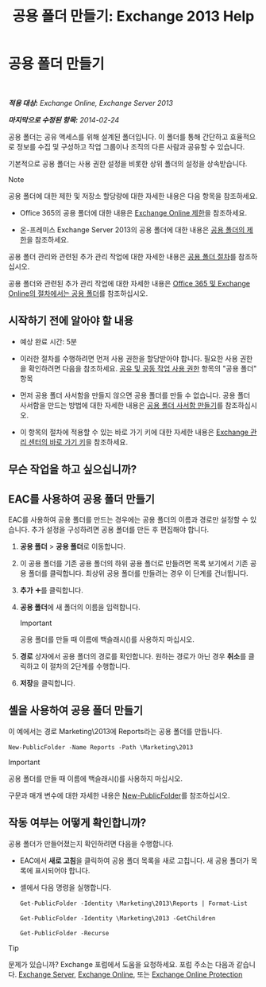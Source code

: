﻿---
title: '공용 폴더 만들기: Exchange 2013 Help'
TOCTitle: 공용 폴더 만들기
ms:assetid: 6d252e60-c8d0-4efd-b9d7-ba5284a6f8ab
ms:mtpsurl: https://technet.microsoft.com/ko-kr/library/Bb691104(v=EXCHG.150)
ms:contentKeyID: 50483394
ms.date: 05/22/2018
mtps_version: v=EXCHG.150
f1_keywords:
- Microsoft.Exchange.Management.PublicFolders.NewPublicFolderWizardForm.NewPublicFolderWizardPage
ms.translationtype: MT
---

# 공용 폴더 만들기

 

_**적용 대상:** Exchange Online, Exchange Server 2013_

_**마지막으로 수정된 항목:** 2014-02-24_

공용 폴더는 공유 액세스를 위해 설계된 폴더입니다. 이 폴더를 통해 간단하고 효율적으로 정보를 수집 및 구성하고 작업 그룹이나 조직의 다른 사람과 공유할 수 있습니다.

기본적으로 공용 폴더는 사용 권한 설정을 비롯한 상위 폴더의 설정을 상속받습니다.


> [!NOTE]
> 공용 폴더에 대한 제한 및 저장소 할당량에 대한 자세한 내용은 다음 항목을 참조하세요. 
> <UL>
> <LI>
> <P>Office 365의 공용 폴더에 대한 내용은 <A href="https://go.microsoft.com/fwlink/?linkid=391188">Exchange Online 제한</A>을 참조하세요.</P>
> <LI>
> <P>온-프레미스 Exchange Server 2013의 공용 폴더에 대한 내용은 <A href="limits-for-public-folders-exchange-2013-help.md">공용 폴더의 제한</A>을 참조하세요.</P></LI></UL>



공용 폴더 관리와 관련된 추가 관리 작업에 대한 자세한 내용은 [공용 폴더 절차](public-folder-procedures-exchange-2013-help.md)를 참조하십시오.

공용 폴더와 관련된 추가 관리 작업에 대한 자세한 내용은 [Office 365 및 Exchange Online의 절차에서는 공용 폴더](https://technet.microsoft.com/ko-kr/library/jj966272\(v=exchg.150\))를 참조하십시오.

## 시작하기 전에 알아야 할 내용

  - 예상 완료 시간: 5분

  - 이러한 절차를 수행하려면 먼저 사용 권한을 할당받아야 합니다. 필요한 사용 권한을 확인하려면 다음을 참조하세요. [공유 및 공동 작업 사용 권한](sharing-and-collaboration-permissions-exchange-2013-help.md) 항목의 "공용 폴더" 항목

  - 먼저 공용 폴더 사서함을 만들지 않으면 공용 폴더를 만들 수 없습니다. 공용 폴더 사서함을 만드는 방법에 대한 자세한 내용은 [공용 폴더 사서함 만들기](create-a-public-folder-mailbox-exchange-2013-help.md)를 참조하십시오.

  - 이 항목의 절차에 적용할 수 있는 바로 가기 키에 대한 자세한 내용은 [Exchange 관리 센터의 바로 가기 키](keyboard-shortcuts-in-the-exchange-admin-center-exchange-online-protection-help.md)을 참조하세요.

## 무슨 작업을 하고 싶으십니까?

## EAC를 사용하여 공용 폴더 만들기

EAC를 사용하여 공용 폴더를 만드는 경우에는 공용 폴더의 이름과 경로만 설정할 수 있습니다. 추가 설정을 구성하려면 공용 폴더를 만든 후 편집해야 합니다.

1.  **공용 폴더** \> **공용 폴더**로 이동합니다.

2.  이 공용 폴더를 기존 공용 폴더의 하위 공용 폴더로 만들려면 목록 보기에서 기존 공용 폴더를 클릭합니다. 최상위 공용 폴더를 만들려는 경우 이 단계를 건너뜁니다.

3.  **추가** ![아이콘 추가](images/JJ218640.c1e75329-d6d7-4073-a27d-498590bbb558(EXCHG.150).gif "아이콘 추가")를 클릭합니다.

4.  **공용 폴더**에 새 폴더의 이름을 입력합니다.
    

    > [!IMPORTANT]
    > 공용 폴더를 만들 때 이름에 백슬래시(\)를 사용하지 마십시오.



5.  **경로** 상자에서 공용 폴더의 경로를 확인합니다. 원하는 경로가 아닌 경우 **취소**를 클릭하고 이 절차의 2단계를 수행합니다.

6.  **저장**을 클릭합니다.

## 셸을 사용하여 공용 폴더 만들기

이 예에서는 경로 Marketing\\2013에 Reports라는 공용 폴더를 만듭니다.

    New-PublicFolder -Name Reports -Path \Marketing\2013


> [!IMPORTANT]
> 공용 폴더를 만들 때 이름에 백슬래시(\)를 사용하지 마십시오.



구문과 매개 변수에 대한 자세한 내용은 [New-PublicFolder](https://technet.microsoft.com/ko-kr/library/aa996405\(v=exchg.150\))를 참조하십시오.

## 작동 여부는 어떻게 확인합니까?

공용 폴더가 만들어졌는지 확인하려면 다음을 수행합니다.

  - EAC에서 **새로 고침**을 클릭하여 공용 폴더 목록을 새로 고칩니다. 새 공용 폴더가 목록에 표시되어야 합니다.

  - 셸에서 다음 명령을 실행합니다.
    
    ```
    Get-PublicFolder -Identity \Marketing\2013\Reports | Format-List
    ```

    ```
    Get-PublicFolder -Identity \Marketing\2013 -GetChildren
    ```

    ```
    Get-PublicFolder -Recurse
    ```


> [!TIP]
> 문제가 있습니까? Exchange 포럼에서 도움을 요청하세요. 포럼 주소는 다음과 같습니다. <A href="https://go.microsoft.com/fwlink/p/?linkid=60612">Exchange Server</A>, <A href="https://go.microsoft.com/fwlink/p/?linkid=267542">Exchange Online</A>, 또는 <A href="https://go.microsoft.com/fwlink/p/?linkid=285351">Exchange Online Protection</A>


